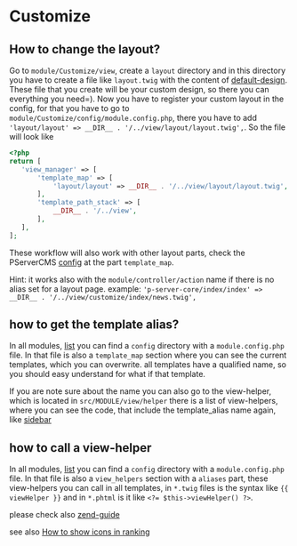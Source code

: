# Customize

## How to change the layout?

Go to `module/Customize/view`, create a `layout` directory and in this directory you have to create a file like `layout.twig` with the content of [default-design](https://github.com/kokspflanze/PServerCore/blob/master/view/layout/layout.twig).
These file that you create will be your custom design, so there you can everything you need=).
Now you have to register your custom layout in the config, for that you have to go to `module/Customize/config/module.config.php`, there you have to add `'layout/layout' => __DIR__ . '/../view/layout/layout.twig',`.
So the file will look like 
 
 ```php
<?php
return [
    'view_manager' => [
        'template_map' => [
            'layout/layout' => __DIR__ . '/../view/layout/layout.twig',
        ],
        'template_path_stack' => [
            __DIR__ . '/../view',
        ],
    ],
];
 ```
 
These workflow will also work with other layout parts, check the PServerCMS [config](https://github.com/kokspflanze/PServerCore/blob/master/config/module.config.php#L154) at the part `template_map`.

Hint: it works also with the `module/controller/action` name if there is no alias set for a layout page.
example: `'p-server-core/index/index' => __DIR__ . '/../view/customize/index/news.twig',`

## how to get the template alias?

In all modules, [list](https://github.com/search?q=topic%3Ap-server&type=Repositories) you can find a `config` directory with a `module.config.php` file.
In that file is also a `template_map` section where you can see the current templates, which you can overwrite. all templates have a qualified name, so you should easy understand for what if that template.

If you are note sure about the name you can also go to the view-helper, which is located in `src/MODULE/view/helper` there is a list of view-helpers, where you can see the code, that include the template_alias name again, like [sidebar](https://github.com/kokspflanze/PServerCore/blob/master/src/PServerCore/View/Helper/ServerInfoWidget.php#L32)
 
## how to call a view-helper

In all modules, [list](https://github.com/search?q=topic%3Ap-server&type=Repositories) you can find a `config` directory with a `module.config.php` file.
In that file is also a `view_helpers` section with a `aliases` part, these view-helpers you can call in all templates, in `*.twig` files is the syntax like `{{ viewHelper }}` and in `*.phtml` is it like `<?= $this->viewHelper() ?>`.

please check also [zend-guide](https://zendframework.github.io/zend-view/helpers/intro/)

see also [How to show icons in ranking](https://github.com/kokspflanze/pserverCMSFull/blob/master/doc/general-setup/RANKING_ICONS.md)